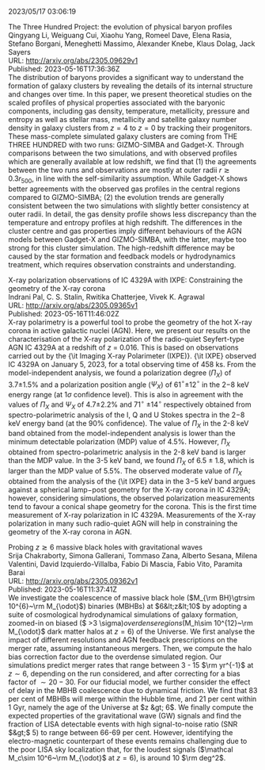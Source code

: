 2023/05/17 03:06:19  

The Three Hundred Project: the evolution of physical baryon profiles  
Qingyang Li, Weiguang Cui, Xiaohu Yang, Romeel Dave, Elena Rasia, Stefano Borgani, Meneghetti Massimo, Alexander Knebe, Klaus Dolag, Jack Sayers  
URL: http://arxiv.org/abs/2305.09629v1  
Published: 2023-05-16T17:36:36Z  
  The distribution of baryons provides a significant way to understand the formation of galaxy clusters by revealing the details of its internal structure and changes over time. In this paper, we present theoretical studies on the scaled profiles of physical properties associated with the baryonic components, including gas density, temperature, metallicity, pressure and entropy as well as stellar mass, metallicity and satellite galaxy number density in galaxy clusters from $z=4$ to $z=0$ by tracking their progenitors. These mass-complete simulated galaxy clusters are coming from THE THREE HUNDRED with two runs: GIZMO-SIMBA and Gadget-X. Through comparisons between the two simulations, and with observed profiles which are generally available at low redshift, we find that (1) the agreements between the two runs and observations are mostly at outer radii $r \gtrsim 0.3r_{500}$, in line with the self-similarity assumption. While Gadget-X shows better agreements with the observed gas profiles in the central regions compared to GIZMO-SIMBA; (2) the evolution trends are generally consistent between the two simulations with slightly better consistency at outer radii. In detail, the gas density profile shows less discrepancy than the temperature and entropy profiles at high redshift. The differences in the cluster centre and gas properties imply different behaviours of the AGN models between Gadget-X and GIZMO-SIMBA, with the latter, maybe too strong for this cluster simulation. The high-redshift difference may be caused by the star formation and feedback models or hydrodynamics treatment, which requires observation constraints and understanding.   

X-ray polarization observations of IC 4329A with IXPE: Constraining the
  geometry of the X-ray corona  
Indrani Pal, C. S. Stalin, Rwitika Chatterjee, Vivek K. Agrawal  
URL: http://arxiv.org/abs/2305.09365v1  
Published: 2023-05-16T11:46:02Z  
  X-ray polarimetry is a powerful tool to probe the geometry of the hot X-ray corona in active galactic nuclei (AGN). Here, we present our results on the characterisation of the X-ray polarization of the radio-quiet Seyfert-type AGN IC 4329A at a redshift of $z$ = 0.016. This is based on observations carried out by the {\it Imaging X-ray Polarimeter (IXPE)}. {\it IXPE} observed IC 4329A on January 5, 2023, for a total observing time of 458 ks. From the model-independent analysis, we found a polarization degree ($\Pi_{X}$) of 3.7$\pm$1.5$\%$ and a polarization position angle ($\Psi_{X}$) of 61$^{\circ}$$\pm$12$^{\circ}$ in the 2$-$8 keV energy range (at 1$\sigma$ confidence level). This is also in agreement with the values of $\Pi_{X}$ and $\Psi_{X}$ of 4.7$\pm$2.2$\%$ and 71$^{\circ}$ $\pm$14$^{\circ}$ respectively obtained from spectro-polarimetric analysis of the I, Q and U Stokes spectra in the 2$-$8 keV energy band (at the 90$\%$ confidence). The value of $\Pi_X$ in the 2-8 keV band obtained from the model-independent analysis is lower than the minimum detectable polarization (MDP) value of 4.5$\%$. However, $\Pi_X$ obtained from spectro-polarimetric analysis in the 2-8 keV band is larger than the MDP value. In the 3-5 keV band, we found $\Pi_X$ of 6.5 $\pm$ 1.8, which is larger than the MDP value of 5.5$\%$. The observed moderate value of $\Pi_{X}$ obtained from the analysis of the {\it IXPE} data in the 3$-$5 keV band argues against a spherical lamp$-$post geometry for the X-ray corona in IC 4329A; however, considering simulations, the observed polarization measurements tend to favour a conical shape geometry for the corona. This is the first time measurement of X-ray polarization in IC 4329A. Measurements of the X-ray polarization in many such radio-quiet AGN will help in constraining the geometry of the X-ray corona in AGN.   

Probing $z \gtrsim 6$ massive black holes with gravitational waves  
Srija Chakraborty, Simona Gallerani, Tommaso Zana, Alberto Sesana, Milena Valentini, David Izquierdo-Villalba, Fabio Di Mascia, Fabio Vito, Paramita Barai  
URL: http://arxiv.org/abs/2305.09362v1  
Published: 2023-05-16T11:37:41Z  
  We investigate the coalescence of massive black hole ($M_{\rm BH}\gtrsim 10^{6}~\rm M_{\odot}$) binaries (MBHBs) at $6&lt;z&lt;10$ by adopting a suite of cosmological hydrodynamical simulations of galaxy formation, zoomed-in on biased ($ &gt;3 \sigma$) overdense regions ($M_h\sim 10^{12}~\rm M_{\odot}$ dark matter halos at $z = 6$) of the Universe. We first analyse the impact of different resolutions and AGN feedback prescriptions on the merger rate, assuming instantaneous mergers. Then, we compute the halo bias correction factor due to the overdense simulated region. Our simulations predict merger rates that range between 3 - 15 $\rm yr^{-1}$ at $z\sim 6$, depending on the run considered, and after correcting for a bias factor of $\sim 20-30$.   For our fiducial model, we further consider the effect of delay in the MBHB coalescence due to dynamical friction. We find that 83 per cent of MBHBs will merge within the Hubble time, and 21 per cent within 1 Gyr, namely the age of the Universe at $z &gt; 6$. We finally compute the expected properties of the gravitational wave (GW) signals and find the fraction of LISA detectable events with high signal-to-noise ratio (SNR $&gt;$ 5) to range between 66-69 per cent. However, identifying the electro-magnetic counterpart of these events remains challenging due to the poor LISA sky localization that, for the loudest signals ($\mathcal M_c\sim 10^6~\rm M_{\odot}$ at $z=6$), is around 10 $\rm deg^2$.   

